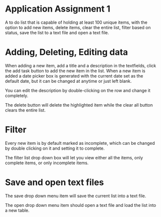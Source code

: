 # Application Assignment 1

A to do list that is capable of holding at least 100 unique items, with the option to add new items,
delete items, clear the entire list, filter based on status, save the list to a text file and open a text file.

# Adding, Deleting, Editing data

When adding a new item, add a title and a description in the textfields, click the add task button to add the new item in the list. When a new item is added a date picker box is
generated with the current date set as the default date, but it can be changed at anytime or just left blank. 

You can edit the description by double-clicking on the row and change it completely.

The delete button will delete the highlighted item while the clear all button clears the entire list.

# Filter

Every new item is by default marked as incomplete, which can be changed by double clicking on it and setting it to complete.

The filter list drop down box will let you view either all the items, only complete items, or only incomplete items.

# Save and open text files

The save drop down menu item will save the current list into a text file.

The open drop down menu item should open a text file and load the list into a new table.
